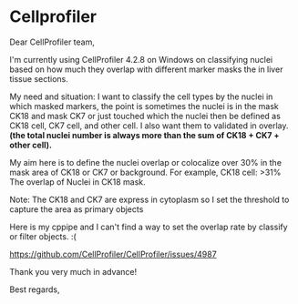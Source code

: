 # Cellprofiler

Dear CellProfiler team,

I'm currently using CellProfiler 4.2.8 on Windows on classifying nuclei based on how much they overlap with different marker masks the in liver tissue sections. 

My need and situation:
I want to classify the cell types by the nuclei in which masked markers, the point is sometimes the nuclei is in the mask CK18 and mask CK7 or just touched which the nuclei then be defined as CK18 cell, CK7 cell, and other cell. I also want them to validated in overlay.
**(the total nuclei number is always more than the sum of CK18 + CK7 + other cell).** 

My aim here is to define the nuclei overlap or colocalize over 30% in the mask area of CK18 or CK7 or background. 
For example, CK18 cell: >31% The overlap of Nuclei in CK18 mask. 

Note: The CK18 and CK7 are express in cytoplasm so I set the threshold to capture the area as primary objects

Here is my cppipe and I can't find a way to set the overlap rate by classify or filter objects. :(


https://github.com/CellProfiler/CellProfiler/issues/4987

Thank you very much in advance!

Best regards,
